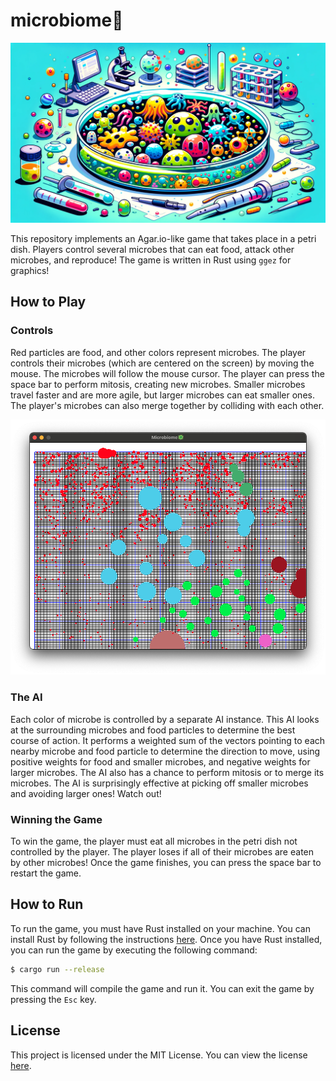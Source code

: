 # microbiome🦠

![Header Image](assets/header.png)

This repository implements an Agar.io-like game that takes place in a petri dish. Players control several microbes that can eat food, attack other microbes, and reproduce! The game is written in Rust using `ggez` for graphics!

## How to Play

### Controls

Red particles are food, and other colors represent microbes. The player controls their microbes (which are centered on the screen) by moving the mouse. The microbes will follow the mouse cursor. The player can press the space bar to perform mitosis, creating new microbes. Smaller microbes travel faster and are more agile, but larger microbes can eat smaller ones. The player's microbes can also merge together by colliding with each other.

![Gameplay Image](assets/gameplay.png)

### The AI

Each color of microbe is controlled by a separate AI instance. This AI looks at the surrounding microbes and food particles to determine the best course of action. It performs a weighted sum of the vectors pointing to each nearby microbe and food particle to determine the direction to move, using positive weights for food and smaller microbes, and negative weights for larger microbes. The AI also has a chance to perform mitosis or to merge its microbes. The AI is surprisingly effective at picking off smaller microbes and avoiding larger ones! Watch out!

### Winning the Game

To win the game, the player must eat all microbes in the petri dish not controlled by the player. The player loses if all of their microbes are eaten by other microbes! Once the game finishes, you can press the space bar to restart the game.

## How to Run

To run the game, you must have Rust installed on your machine. You can install Rust by following the instructions [here](https://www.rust-lang.org/tools/install). Once you have Rust installed, you can run the game by executing the following command:

```bash
$ cargo run --release
```

This command will compile the game and run it. You can exit the game by pressing the `Esc` key.

## License

This project is licensed under the MIT License. You can view the license [here](LICENSE).
